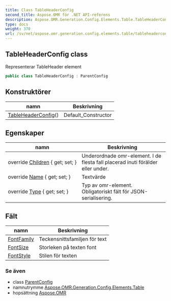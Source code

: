 ```yaml
---
title: Class TableHeaderConfig
second_title: Aspose.OMR för .NET API-referens
description: Aspose.OMR.Generation.Config.Elements.Table.TableHeaderConfig klass. Representerar TableHeader element
type: docs
weight: 370
url: /sv/net/aspose.omr.generation.config.elements.table/tableheaderconfig/
---
```

## TableHeaderConfig class

Representerar TableHeader element

```csharp
public class TableHeaderConfig : ParentConfig
```

## Konstruktörer

| namn | Beskrivning |
| --- | --- |
| [TableHeaderConfig](tableheaderconfig/)() | Default_Constructor |

## Egenskaper

| namn | Beskrivning |
| --- | --- |
| override [Children](../../aspose.omr.generation.config.elements.table/tableheaderconfig/children/) { get; set; } | Underordnade omr-element. I de flesta fall placerad inuti förälder eller under. |
| override [Name](../../aspose.omr.generation.config.elements.table/tableheaderconfig/name/) { get; set; } | Textvärde |
| override [Type](../../aspose.omr.generation.config.elements.table/tableheaderconfig/type/) { get; set; } | Typ av omr-element. Obligatoriskt fält för JSON-serialisering. |

## Fält

| namn | Beskrivning |
| --- | --- |
| [FontFamily](../../aspose.omr.generation.config.elements.table/tableheaderconfig/fontfamily/) | Teckensnittsfamiljen för text |
| [FontSize](../../aspose.omr.generation.config.elements.table/tableheaderconfig/fontsize/) | Storleken på texten font |
| [FontStyle](../../aspose.omr.generation.config.elements.table/tableheaderconfig/fontstyle/) | Stilen för texten |

### Se även

* class [ParentConfig](../../aspose.omr.generation.config/parentconfig/)
* namnutrymme [Aspose.OMR.Generation.Config.Elements.Table](../../aspose.omr.generation.config.elements.table/)
* hopsättning [Aspose.OMR](../../)


